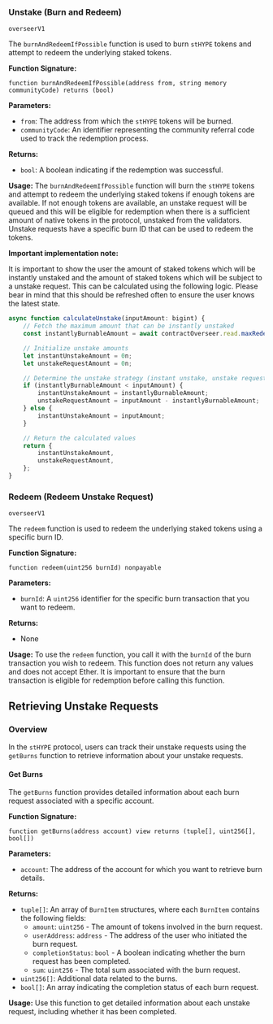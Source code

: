 

### Unstake (Burn and Redeem)

`overseerV1`

The `burnAndRedeemIfPossible` function is used to burn `stHYPE` tokens and attempt to redeem the underlying staked tokens.

**Function Signature:**

```solidity
function burnAndRedeemIfPossible(address from, string memory communityCode) returns (bool)
```

**Parameters:**
- `from`: The address from which the `stHYPE` tokens will be burned.
- `communityCode`: An identifier representing the community referral code used to track the redemption process.

**Returns:**
- `bool`: A boolean indicating if the redemption was successful.

**Usage:**
The `burnAndRedeemIfPossible` function will burn the `stHYPE` tokens and attempt to redeem the underlying staked tokens if enough tokens are available. If not enough tokens are available, an unstake request will be queued and this will be eligible for redemption when there is a sufficient amount of native tokens in the protocol, unstaked from the validators. Unstake requests have a specific burn ID that can be used to redeem the tokens.

**Important implementation note:**

It is important to show the user the amount of staked tokens which will be instantly unstaked and the amount of staked tokens which will be subject to a unstake request. This can be calculated using the following logic. Please bear in mind that this should be refreshed often to ensure the user knows the latest state.

```javascript
async function calculateUnstake(inputAmount: bigint) {
    // Fetch the maximum amount that can be instantly unstaked
    const instantlyBurnableAmount = await contractOverseer.read.maxRedeemable();

    // Initialize unstake amounts
    let instantUnstakeAmount = 0n;
    let unstakeRequestAmount = 0n;

    // Determine the unstake strategy (instant unstake, unstake request or both)
    if (instantlyBurnableAmount < inputAmount) {
        instantUnstakeAmount = instantlyBurnableAmount;
        unstakeRequestAmount = inputAmount - instantlyBurnableAmount;
    } else {
        instantUnstakeAmount = inputAmount;
    }

    // Return the calculated values
    return {
        instantUnstakeAmount,
        unstakeRequestAmount,
    };
}
```

### Redeem (Redeem Unstake Request)

`overseerV1`

The `redeem` function is used to redeem the underlying staked tokens using a specific burn ID.

**Function Signature:**

```solidity
function redeem(uint256 burnId) nonpayable
```

**Parameters:**
- `burnId`: A `uint256` identifier for the specific burn transaction that you want to redeem.

**Returns:**
- None

**Usage:**
To use the `redeem` function, you call it with the `burnId` of the burn transaction you wish to redeem. This function does not return any values and does not accept Ether. It is important to ensure that the burn transaction is eligible for redemption before calling this function.

## Retrieving Unstake Requests

### Overview

In the `stHYPE` protocol, users can track their unstake requests using the `getBurns` function to retrieve information about your unstake requests.

#### Get Burns

The `getBurns` function provides detailed information about each burn request associated with a specific account.

**Function Signature:**

```solidity
function getBurns(address account) view returns (tuple[], uint256[], bool[])
```

**Parameters:**
- `account`: The address of the account for which you want to retrieve burn details.

**Returns:**
- `tuple[]`: An array of `BurnItem` structures, where each `BurnItem` contains the following fields:
  - `amount`: `uint256` - The amount of tokens involved in the burn request.
  - `userAddress`: `address` - The address of the user who initiated the burn request.
  - `completionStatus`: `bool` - A boolean indicating whether the burn request has been completed.
  - `sum`: `uint256` - The total sum associated with the burn request.
- `uint256[]`: Additional data related to the burns.
- `bool[]`: An array indicating the completion status of each burn request.

**Usage:**
Use this function to get detailed information about each unstake request, including whether it has been completed.

